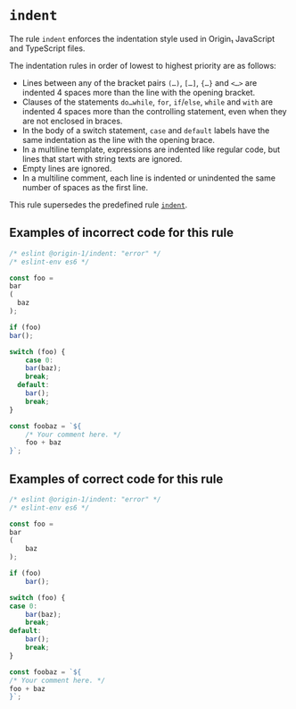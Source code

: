 # `indent`

The rule `indent` enforces the indentation style used in Origin₁ JavaScript and TypeScript files.

The indentation rules in order of lowest to highest priority are as follows:
* Lines between any of the bracket pairs `(…)`, `[…]`, `{…}` and `<…>` are indented 4 spaces more
than the line with the opening bracket.
* Clauses of the statements `do…while`, `for`, `if`/`else`, `while` and `with` are indented 4
spaces more than the controlling statement, even when they are not enclosed in braces.
* In the body of a switch statement, `case` and `default` labels have the same indentation as the
line with the opening brace.
* In a multiline template, expressions are indented like regular code, but lines that start with
string texts are ignored.
* Empty lines are ignored.
* In a multiline comment, each line is indented or unindented the same number of spaces as the first
line.

This rule supersedes the predefined rule [`indent`](https://eslint.org/docs/latest/rules/indent).

## Examples of **incorrect** code for this rule

```js
/* eslint @origin-1/indent: "error" */
/* eslint-env es6 */

const foo =
bar
(
  baz
);

if (foo)
bar();

switch (foo) {
    case 0:
    bar(baz);
    break;
  default:
    bar();
    break;
}

const foobaz = `${
    /* Your comment here. */
    foo + baz
}`;
```

## Examples of **correct** code for this rule

```js
/* eslint @origin-1/indent: "error" */
/* eslint-env es6 */

const foo =
bar
(
    baz
);

if (foo)
    bar();

switch (foo) {
case 0:
    bar(baz);
    break;
default:
    bar();
    break;
}

const foobaz = `${
/* Your comment here. */
foo + baz
}`;
```

